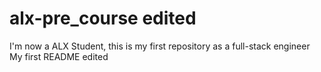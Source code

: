 # alx-pre_course edited
I'm now a ALX Student, this is my first repository as a full-stack engineer
My first README edited
